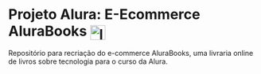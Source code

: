 # Projeto Alura: E-Ecommerce AluraBooks <img align="center" alt="logo-alura_books" height="30" width="30" src="https://github.com/MonicaHillman/alurabooks/blob/aula05/img/Logo.svg">
Repositório para recriação do e-commerce AluraBooks, uma livraria online de livros sobre tecnologia para o curso da Alura.
